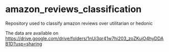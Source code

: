 # amazon_reviews_classification
Repository used to classify amazon reviews over utilitarian or hedonic 

The data are available on https://drive.google.com/drive/folders/1nUi3qr41w7hi203_zoZKujO4hyDDAB1D?usp=sharing
